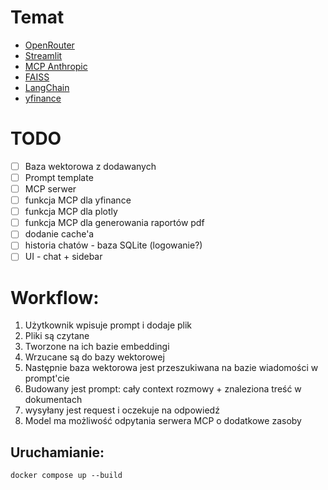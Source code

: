 # Temat
- [OpenRouter](https://openrouter.ai/docs/quickstart)
- [Streamlit](https://docs.streamlit.io)  
- [MCP Anthropic](https://modelcontextprotocol.io/introduction)
- [FAISS](https://github.com/facebookresearch/faiss)
- [LangChain](https://python.langchain.com/docs/introduction/)
- [yfinance](https://ranaroussi.github.io/yfinance/)

# TODO
- [ ] Baza wektorowa z dodawanych 
- [ ] Prompt template
- [ ] MCP serwer
- [ ] funkcja MCP dla yfinance
- [ ] funkcja MCP dla plotly
- [ ] funkcja MCP dla generowania raportów pdf
- [ ] dodanie cache'a
- [ ] historia chatów - baza SQLite (logowanie?)
- [ ] UI - chat + sidebar

# Workflow:
1. Użytkownik wpisuje prompt i dodaje plik
2. Pliki są czytane
3. Tworzone na ich bazie embeddingi
4. Wrzucane są do bazy wektorowej
5. Następnie baza wektorowa jest przeszukiwana na bazie wiadomości w prompt'cie
6. Budowany jest prompt: cały context rozmowy + znaleziona treść w dokumentach
7. wysyłany jest request i oczekuje na odpowiedź
8. Model ma możliwość odpytania serwera MCP o dodatkowe zasoby


## Uruchamianie:
`docker compose up --build`
